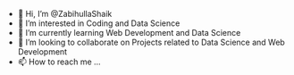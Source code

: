 - 👋 Hi, I’m @ZabihullaShaik
- 👀 I’m interested in Coding and Data Science
- 🌱 I’m currently learning Web Development and Data Science
- 💞️ I’m looking to collaborate on Projects related to Data Science and Web Development
- 📫 How to reach me ...

<!---
ZabihullaShaik/ZabihullaShaik is a ✨ special ✨ repository because its `README.md` (this file) appears on your GitHub profile.
You can click the Preview link to take a look at your changes.
--->
